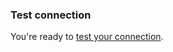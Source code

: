 ### Test connection

You're ready to [test your connection](https://auth0.com/docs/dashboard/guides/connections/test-connections-social).